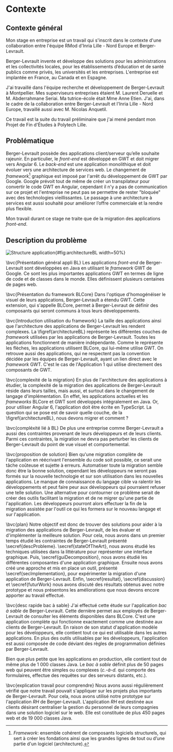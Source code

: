 # Contexte

## Contexte général

Mon stage en entreprise est un travail qui s'inscrit dans le contexte d'une collaboration entre l'équipe RMod d'Inria Lille - Nord Europe et Berger-Levrault.

Berger-Levrault invente et développe des solutions pour les administrations et les collectivités locales, pour les établissements d’éducation et de santé publics comme privés, les universités et les entreprises.
L'entreprise est implantée en France, au Canada et en Espagne.

J'ai travaillé dans l'équipe recherche et développement de Berger-Levrault à Montpellier.
Mes superviseurs entreprises étaient M. Laurent Deruelle et M. Abderrahmane Seriai.
Ma tutrice-école était Mme Anne Etien.
J'ai, dans le cadre de la collaboration entre Berger-Levrault et l'Inria Lille - Nord Europe, travaillé aussi avec M. Nicolas Anquetil.

Ce travail est la suite du travail préliminaire que j'ai mené pendant mon Projet de Fin d'Études à Polytech Lille.

## Problématique

Berger-Levrault possède des applications client/serveur qu’elle souhaite rajeunir.
En particulier, le _front-end_ est développé en GWT et doit migrer vers Angular 6.
Le _back-end_ est une application monolithique et doit évoluer vers une architecture de services web.
Le changement de _framework_[^framework] graphique est imposé par l'arrêt du développement de GWT par Google.
Google prévoit tout de même de créer un transpilateur pour convertir le code GWT en Angular,
    cependant il n'y a pas de communication sur ce projet et l'entreprise ne peut pas se permettre de
    rester "bloquée" avec des technologies vieillissantes.
Le passage à une architecture à services est aussi souhaité pour améliorer l’offre commerciale et la rendre plus flexible.

Mon travail durant ce stage ne traite que de la migration des applications _front-end_.

[^framework]: _Framework_: ensemble cohérent de composants logiciels structurels, qui sert à créer les fondations ainsi que les grandes lignes de tout ou d’une partie d'un logiciel (architecture).

## Description du problème

![Structure application](figures/structure.png){#fig:architectureBL width=50%}

\bvc{Présentation général appli BL}
Les applications _front-end_ de Berger-Levrault sont développées en Java en utilisant le _framework_ GWT de Google.
Ce sont les plus importantes applications GWT en termes de ligne de code et de classes dans le monde.
Elles définissent plusieurs centaines de pages web.

\bvc{Présentation du framework BLCore}
Dans l'optique d'homogénéiser le visuel de leurs applications, Berger-Levrault a étendu GWT.
Cette extension, qui s'appelle BLCore, permet à Berger-Levraut de définir des composants qui seront communs à tous
    leurs développements.

\bvc{Introduction utilisation du framework}
La taille des applications ainsi que l'architecture des applications de Berger-Levrault les rendent complexes.
La \figref{architectureBL} représente les différentes couches de _framework_ utilisées par les applications de Berger-Levrault.
Toutes les applications fonctionnent de manière indépendante.
Comme le représente les flèches, les applications utilisent BLCore, qui lui-même utilise GWT.
On retrouve aussi des applications, qui ne respectent pas la convention décidée par les équipes de Berger-Levrault,
    ayant un lien direct avec le _framework_ GWT.
C'est le cas de l'Application 1 qui utilise directement des composants de GWT.

\bvc{complexité de la migration}
En plus de l'architecture des applications à étudier,
    la complexité de la migration des applications de Berger-Levrault réside dans
    leurs tailles, mais aussi, et surtout dans le changement de langage d'implémentation.
En effet, les applications actuelles et les _frameworks_ BLCore et GWT sont développés intégralement en Java.
Or, pour utiliser Angular 6, l'application doit être écrite en TypeScript.
La question qui se pose est de savoir quelle couche, de la \figref{architectureBL}, nous devons migrer et comment ?

\bvc{compléxité lié à BL}
De plus une entreprise comme Berger-Levrault a aussi
    des contraintes provenant de leurs développeurs et de leurs clients.
Parmi ces contraintes, la migration ne devra pas perturber les clients de Berger-Levrault du point de vue visuel et comportemental.

\bvc{proposition de solution}
Bien qu'une migration complète de l'application en réécrivant l'ensemble du code soit possible,
    ce serait une tâche coûteuse et sujette à erreurs.
Automatiser toute la migration semble donc être la bonne solution, cependant les développeurs
    ne seront pas formés sur la nouvelle technologie et sur son utilisation dans les nouvelles applications.
Le manque de connaissance du langage cible va ralentir les développements et peut faire peur aux développeurs
    qui pourraient refuser une telle solution.
Une alternative pour contourner ce problème serait de créer des outils facilitant la migration et de ne migrer qu'une partie de l'application.
Les développeurs pourront alors effectuer la fin de la migration assistée par l'outil ce qui les formera sur le nouveau langage et sur l'application.

\bvc{plan}
Notre objectif est donc de trouver des solutions pour aider à la migration des applications de Berger-Levrault,
    de les évaluer et d'implémenter la meilleure solution.
Pour cela, nous avons dans un premier temps étudié les contraintes de Berger-Levrault présenté \secref{descProbleme}.
\secref{stateOfTheArt}, nous avons étudié les techniques utilisées dans la littérature pour représenter une interface graphique.
Puis, \secref{guiDecomposition}, nous avons étudié les différentes composantes d'une application graphique.
Ensuite nous avons créé une approche et mis en place un outil, présenté \secref{secImplementation}, pour expérimenter la migration d'une application de Berger-Levrault.
Enfin, \secref{resultat}, \secref{discussion} et \secref{futurWork} nous avons discuté des résultats obtenus avec notre prototype et nous présentons
    les améliorations que nous devons encore apporter au travail effectué.

\bvc{desc rapide bac à sable}
J'ai effectué cette étude sur l'application _bac à sable_ de Berger-Levrault.
Cette dernière permet aux employés de Berger-Levrault de consulter les éléments disponibles dans BLCore.
C'est une application complète qui fonctionne exactement comme une destinée aux clients de Berger-Levrault.
En raison de son statut d'application modèle pour les développeurs,
    elle contient tout ce qui est utilisable dans les autres applications.
En plus des outils utilisables par les développeurs,
    l'application est aussi composée de code déviant des règles de programmation définies par Berger-Levrault.

Bien que plus petite que les applications en production, elle contient tout de même plus de 1 000 classes Java.
Le _bac à sable_ définit plus de 50 pages web
    qui peuvent être simples ou complexes (_c.-à-d._ qui comporte des formulaires, effectue des requêtes sur des serveurs distants, etc.).

\bvc{explication travail pour comprendre}
Nous avons aussi régulièrement vérifié que notre travail pouvait s'appliquer sur les projets plus importants de Berger-Levrault.
Pour cela, nous avons utilisé notre prototype sur l'application _RH_ de Berger-Levrault.
L'application _RH_ est destinée aux clients désirant centraliser la gestion du personnel
    de leurs compagnies dans une solution logiciel sur le web.
Elle est constituée de plus 450 pages web et de 19 000 classes Java.
